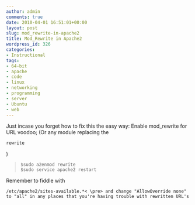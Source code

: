 ```yaml
---
author: admin
comments: true
date: 2010-04-01 16:51:01+00:00
layout: post
slug: mod_rewrite-in-apache2
title: Mod_Rewrite in Apache2
wordpress_id: 326
categories:
- Instructional
tags:
- 64-bit
- apache
- code
- linux
- networking
- programming
- server
- Ubuntu
- web
---
```


Just incase you forget how to fix this the easy way: Enable mod_rewrite for URL voodoo; (Or any module replacing the 
    
    rewrite

)


> 

>     
>     $sudo a2enmod rewrite
>     $sudo service apache2 restart
> 
> 



Remember to fiddle with 
    
    /etc/apache2/sites-available.*< \pre> and change "AllowOverride none" to "all" in any places that you're having trouble with rewritten URL's
